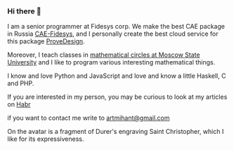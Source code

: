 ### Hi there 👋

I am a senior programmer at Fidesys corp. We make the best CAE package in Russia [CAE-Fidesys](https://cae-fidesys.com/), and I personally create the best cloud service for this package [ProveDesign](https://prove.design).

Moreover, I teach classes in [mathematical circles at Moscow State University](http://mmmf.msu.ru/) and I like to program various interesting mathematical things.

I know and love Python and JavaScript and love and know a little Haskell, C and PHP.

If you are interested in my person, you may be curious to look at my articles on [Habr](https://habr.com/ru/users/celen/posts/)

if you want to contact me write to [artmihant@gmail.com](mailto:artmihant@gmail.com)

On the avatar is a fragment of Durer's engraving Saint Christopher, which I like for its expressiveness.
